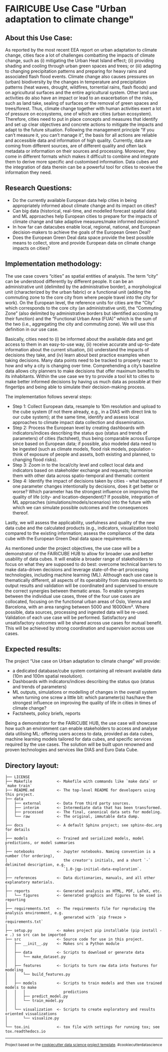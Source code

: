 FAIRICUBE Use Case "Urban adaptation to climate change"
==============================


About this Use Case:
-------------------------------------------------------------------------------------------

As reported by the most recent EEA report on urban adaptation to climate change, cities face a lot of challenges combatting the impacts of climate change, such as (i) mitigating the Urban Heat Island effect; (ii) providing shading and cooling through urban green spaces and trees; or (iii) adapting to changing precipitation patterns and preparing for heavy rains and associated flash flood events. Climate change also causes pressures on (urban) biodiversity by the changes in temperature and precipitation patterns (heat waves, drought, wildfires, torrential rains, flash floods) and on agricultural surfaces and the entire agricultural system. Other land use activities do also have an impact or lead to an exacerbation of the risks, such as land take, sealing of surfaces or the removal of green spaces and trees/forest. Thus, climate change together with human activities exert a lot of pressure on ecosystems, one of which are cities (urban ecosystem). Therefore, cities need to put in place concepts and measures that identify and set up clear objectives and concrete actions to mitigate the impacts and adapt to the future situation. Following the management principle “If you can’t measure it, you can’t manage it”, the basis for all actions are reliable and accessible data and information of high quality. Currently, data are coming from different sources, are of different quality and often lack metadata or information on their sources and processing. Moreover, they come in different formats which makes it difficult to combine and integrate them to derive more specific and customised information. Data cubes and the integration of data therein can be a powerful tool for cities to receive the information they need.


Research Questions:
-------------------------------------------------------------------------------------------

- Do the currently available European data help cities in being appropriately informed about climate change and its impact on cities? 
- Can big data (historical, real-time, and modelled forecast spatial data) and ML approaches help European cities to prepare for the impacts of climate change and take adaptive measures/make informed decisions? 
- In how far can datacubes enable local, regional, national, and European decision-makers to achieve the goals of the European Green Deal? 
- Does the European Green Deal data space provide the best possible means to collect, store and provide European data on climate change impacts on cities? 


Implementation methodology:
-------------------------------------------------------------------------------------------
The use case covers “cities” as spatial entities of analysis. The term “city” can be understood differently by different people. It can be an administrative unit (delimited by the administrative border), a morphological unit (characterized by the urban fabric) or a functional unit (adding the commuting zone to the core city from where people travel into the city for work). On the European level, the reference units for cities are the “City” which corresponds to the core city (an administrative unit), the “Commuting Zone” (also delimited by administrative borders but identified according to their function) and the “Functional Urban Area (FUA)” which is the sum of the two (i.e., aggregating the city and commuting zone). We will use this definition in our use case.

Basically, cities need to (i) be informed about the available data and get access to them in an easy-to-use way, (ii) receive accurate and up-to-date information about the current situation, (iii) understand the impacts of decisions they take, and (iv) learn about best practice examples when taking decisions. Many data points need to be tracked to properly react to how and why a city is changing over time. Comprehending a city’s baseline data allows city planners to make decisions that offer maximum benefits to its inhabitants. Within the use case we try to provide a tool kit to cities to make better informed decisions by having us much data as possible at their fingertips and being able to simulate their decision-making process.

The implementation follows several steps:
- Step 1: Collect European data, resample to 10m resolution and upload to the cube system (if not there already, e.g., in a DIAS with direct link to our cube system); at the same time, identify and assess local approaches to climate impact data collection and dissemination.
- Step 2: Process the European level by creating dashboards with indicators/indices describing the status quo (status and trends of parameters) of cities (factsheet), thus being comparable across Europe since based on European data; if possible, also modeled data need to be ingested (such as climate models, flood risk models, population - think of exposure of people and assets, both existing and planned, to changing flood risks).
- Step 3: Zoom in to the local/city level and collect local data and indicators based on stakeholder exchange and requests; harmonise them with other data across spatio-temporal and thematic content
- Step 4: Identify the impact of decisions taken by cities - what happens if one parameter changes intentionally by decisions, does it get better or worse? Which parameter has the strongest influence on improving the quality of life (city- and location-dependent)? If possible, integration of ML approaches (simulations/models/scenarios) into the future with which we can simulate possible outcomes and the consequences thereof.

Lastly, we will assess the applicability, usefulness and quality of the new data cube and the calculated products (e.g., indicators, visualization tools) compared to the existing information; assess the compliance of the data cube with the European Green Deal data space requirements.

As mentioned under the project objectives, the use case will be a demonstrator of the FAIRiCUBE HUB to allow for broader use and better usability of data cubes. It will enable a broader range of stakeholders to focus on what they are supposed to do best: overcome technical barriers to make data-driven decisions and leverage state-of-the-art processing technologies, including machine learning (ML). Although each use case is thematically different, all aspects of its operability from data requirements to output results and validation will be coordinated and supervised to ensure the correct synergies between thematic areas. To enable synergies between the individual use cases, three of the four use cases are collocated, focusing on the functional urban areas of Oslo, Vienna and Barcelona, with an area ranging between 5000 and 16000km². Where possible, data sources, processing and ingested data will be re-used. Validation of each use case will be performed. Satisfactory and unsatisfactory outcomes will be shared across use cases for mutual benefit. This will be achieved by strong coordination and supervision across use cases.


Expected results:
-------------------------------------------------------------------------------------------
The project “Use case on Urban adaptation to climate change” will provide: 
-	a dedicated database/cube system containing all relevant available data (10m and 100m spatial resolution).  
-	Dashboards with indicators/indices describing the status quo (status and trends of parameters)
-	ML outputs, simulations or modelling of changes in the overall system when turning one screw a little bit: which parameter(s) has/have the strongest influence on improving the quality of life in cities in times of climate change? 
-	Factsheets, policy briefs, reports

Being a demonstrator for the FAIRiCUBE HUB, the use case will showcase how such an environment can enable stakeholders to access and analyse data utilising ML: offering users access to data, provided as data cubes, machine learning models tailored for data cubes, and specific services required by the use cases. The solution will be built upon renowned and proven technologies and services like DIAS and Euro Data Cube.


Directory layout:
-------------------------------------------------------------------------------------------

    ├── LICENSE
    ├── Makefile           <- Makefile with commands like `make data` or `make train`
    ├── README.md          <- The top-level README for developers using this project.
    ├── data
    │   ├── external       <- Data from third party sources.
    │   ├── interim        <- Intermediate data that has been transformed.
    │   ├── processed      <- The final, canonical data sets for modeling.
    │   └── raw            <- The original, immutable data dump.
    │
    ├── docs               <- A default Sphinx project; see sphinx-doc.org for details
    │
    ├── models             <- Trained and serialized models, model predictions, or model summaries
    │
    ├── notebooks          <- Jupyter notebooks. Naming convention is a number (for ordering),
    │                         the creator's initials, and a short `-` delimited description, e.g.
    │                         `1.0-jqp-initial-data-exploration`.
    │
    ├── references         <- Data dictionaries, manuals, and all other explanatory materials.
    │
    ├── reports            <- Generated analysis as HTML, PDF, LaTeX, etc.
    │   └── figures        <- Generated graphics and figures to be used in reporting
    │
    ├── requirements.txt   <- The requirements file for reproducing the analysis environment, e.g.
    │                         generated with `pip freeze > requirements.txt`
    │
    ├── setup.py           <- makes project pip installable (pip install -e .) so src can be imported
    ├── src                <- Source code for use in this project.
    │   ├── __init__.py    <- Makes src a Python module
    │   │
    │   ├── data           <- Scripts to download or generate data
    │   │   └── make_dataset.py
    │   │
    │   ├── features       <- Scripts to turn raw data into features for modeling
    │   │   └── build_features.py
    │   │
    │   ├── models         <- Scripts to train models and then use trained models to make
    │   │   │                 predictions
    │   │   ├── predict_model.py
    │   │   └── train_model.py
    │   │
    │   └── visualization  <- Scripts to create exploratory and results oriented visualizations
    │       └── visualize.py
    │
    └── tox.ini            <- tox file with settings for running tox; see tox.readthedocs.io


--------

<p><small>Project based on the <a target="_blank" href="https://drivendata.github.io/cookiecutter-data-science/">cookiecutter data science project template</a>. #cookiecutterdatascience</small></p>

